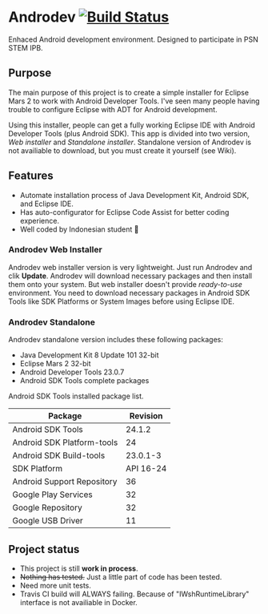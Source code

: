 # Androdev [![Build Status](https://travis-ci.org/fahminlb33/Androdev.svg?branch=master)](https://travis-ci.org/fahminlb33/Androdev)
Enhaced Android development environment. Designed to participate in PSN STEM IPB.

## Purpose
The main purpose of this project is to create a simple installer for Eclipse Mars 2 to work with Android Developer Tools. I've seen many people having trouble to configure Eclipse with ADT for Android development.

Using this installer, people can get a fully working Eclipse IDE with Android Developer Tools (plus Android SDK). This app is divided into two version, *Web installer* and *Standalone installer*. Standalone version of Androdev is not availiable to download, but you must create it yourself (see Wiki).

## Features
* Automate installation process of Java Development Kit, Android SDK, and Eclipse IDE.
* Has auto-configurator for Eclipse Code Assist for better coding experience.
* Well coded by Indonesian student :clap:

### Androdev Web Installer
Androdev web installer version is very lightweight. Just run Androdev and clik **Update**. Androdev will download necessary packages and then install them onto your system. But web installer doesn't provide *ready-to-use* environment. You need to download necessary packages in Android SDK Tools like SDK Platforms or System Images before using Eclipse IDE.

### Androdev Standalone
Androdev standalone version includes these following packages:

* Java Development Kit 8 Update 101 32-bit
* Eclipse Mars 2 32-bit
* Android Developer Tools 23.0.7
* Android SDK Tools complete packages

Android SDK Tools installed package list.

Package|Revision
-------|-------
Android SDK Tools|24.1.2
Android SDK Platform-tools|24
Android SDK Build-tools|23.0.1-3
SDK Platform|API 16-24
Android Support Repository|36
Google Play Services|32
Google Repository|32
Google USB Driver|11

## Project status
* This project is still **work in process**.
* ~~Nothing has tested.~~ Just a little part of code has been tested.
* Need more unit tests.
* Travis CI build will ALWAYS failing. Because of "IWshRuntimeLibrary" interface is not availiable in Docker.
